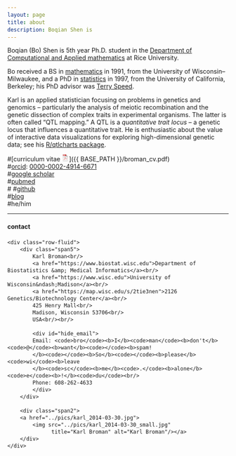 ```yaml
---
layout: page
title: about
description: Boqian Shen is 
---
```


Boqian (Bo) Shen is 5th year Ph.D. student in the
[Department of Computational and Applied mathematics](https://caamweb.rice.edu/)
at Rice University.

Bo received a BS in [mathematics](https://uwm.edu/math)
in 1991, from the
University of Wisconsin&ndash;Milwaukee, and a
PhD in [statistics](https://statistics.berkeley.edu) in 1997, from the
University of California, Berkeley; his PhD advisor was
[Terry Speed](https://www.wehi.edu.au/people/terry-speed).


Karl is an applied statistician focusing on problems in genetics and
genomics &ndash; particularly the analysis of meiotic recombination and the
genetic dissection of complex traits in experimental organisms. The
latter is often called &ldquo;QTL mapping.&rdquo; A QTL is a
_quantitative trait locus_ &ndash; a genetic locus that influences a
quantitative trait. He is enthusiastic about the value
of interactive data visualizations for exploring high-dimensional genetic data;
see his [R/qtlcharts package](https://kbroman.org/qtlcharts/).

#[curriculum vitae ![CV as pdf](icons16/pdf-icon.png)]({{ BASE_PATH }}/broman_cv.pdf)<br/>
#[orcid](https://orcid.org): [0000-0002-4914-6671](https://orcid.org/0000-0002-4914-6671)<br/>
#[google scholar](https://scholar.google.com/citations?sortby=pubdate&hl=en&user=42tCp5UAAAAJ&view_op=list_works)<br/>
#[pubmed](https://pubmed.ncbi.nlm.nih.gov/?term=broman+kw)<br/>
#<!-- [impactstory](https://impactstory.org/u/0000-0002-4914-6671)<br/> -->
#[github](https://github.com/kbroman)<br/>
#[blog](https://kbroman.org/blog/) <br/>
#he/him

---

<div class="container">
<h4><a name="contact"></a>contact</h4>

    <div class="row-fluid">
        <div class="span5">
            Karl Broman<br/>
            <a href="https://www.biostat.wisc.edu">Department of Biostatistics &amp; Medical Informatics</a><br/>
            <a href="https://www.wisc.edu">University of Wisconsin&ndash;Madison</a><br/>
            <a href="https://map.wisc.edu/s/2tie3nen">2126 Genetics/Biotechnology Center</a><br/>
            425 Henry Mall<br/>
            Madison, Wisconsin 53706<br/>
            USA<br/><br/>

            <div id="hide_email">
            Email: <code>bro</code><b>I</b><code>man</code><b>don't</b><code>@</code><b>want</b><code></code><b>spam!
            </b><code></code><b>So</b><code></code><b>please</b><code>wi</code><b>leave
            </b><code>sc</code><b>me</b><code>.</code><b>alone</b><code>e</code><b>!</b><code>du</code><br/>
            Phone: 608-262-4633
            </div>
        </div>

        <div class="span2">
        <a href="../pics/karl_2014-03-30.jpg">
            <img src="../pics/karl_2014-03-30_small.jpg"
                  title="Karl Broman" alt="Karl Broman"/></a>
        </div>
    </div>
</div>
